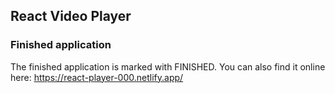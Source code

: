 ## React Video Player

### Finished application

The finished application is marked with FINISHED. You can also find it online here: https://react-player-000.netlify.app/
